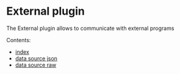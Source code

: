 # External plugin
The External plugin allows to communicate with external programs

Contents:
- [index](/packer/plugins/datasources/index.mdx)
- [data source json](/packer/plugins/datasources/json.mdx)
- [data source raw](/packer/plugins/datasources/raw.mdx) 


